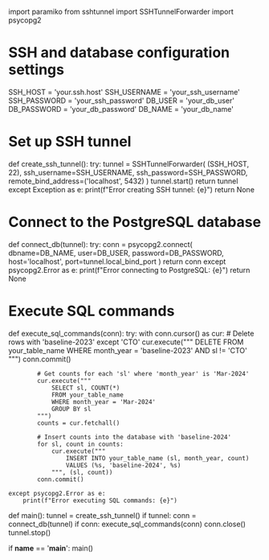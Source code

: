 import paramiko
from sshtunnel import SSHTunnelForwarder
import psycopg2

# SSH and database configuration settings
SSH_HOST = 'your.ssh.host'
SSH_USERNAME = 'your_ssh_username'
SSH_PASSWORD = 'your_ssh_password'
DB_USER = 'your_db_user'
DB_PASSWORD = 'your_db_password'
DB_NAME = 'your_db_name'

# Set up SSH tunnel
def create_ssh_tunnel():
    try:
        tunnel = SSHTunnelForwarder(
            (SSH_HOST, 22),
            ssh_username=SSH_USERNAME,
            ssh_password=SSH_PASSWORD,
            remote_bind_address=('localhost', 5432)
        )
        tunnel.start()
        return tunnel
    except Exception as e:
        print(f"Error creating SSH tunnel: {e}")
        return None

# Connect to the PostgreSQL database
def connect_db(tunnel):
    try:
        conn = psycopg2.connect(
            dbname=DB_NAME,
            user=DB_USER,
            password=DB_PASSWORD,
            host='localhost',
            port=tunnel.local_bind_port
        )
        return conn
    except psycopg2.Error as e:
        print(f"Error connecting to PostgreSQL: {e}")
        return None

# Execute SQL commands
def execute_sql_commands(conn):
    try:
        with conn.cursor() as cur:
            # Delete rows with 'baseline-2023' except 'CTO'
            cur.execute("""
                DELETE FROM your_table_name
                WHERE month_year = 'baseline-2023' AND sl != 'CTO'
            """)
            conn.commit()

            # Get counts for each 'sl' where 'month_year' is 'Mar-2024'
            cur.execute("""
                SELECT sl, COUNT(*)
                FROM your_table_name
                WHERE month_year = 'Mar-2024'
                GROUP BY sl
            """)
            counts = cur.fetchall()

            # Insert counts into the database with 'baseline-2024'
            for sl, count in counts:
                cur.execute("""
                    INSERT INTO your_table_name (sl, month_year, count)
                    VALUES (%s, 'baseline-2024', %s)
                """, (sl, count))
            conn.commit()

    except psycopg2.Error as e:
        print(f"Error executing SQL commands: {e}")

def main():
    tunnel = create_ssh_tunnel()
    if tunnel:
        conn = connect_db(tunnel)
        if conn:
            execute_sql_commands(conn)
            conn.close()
        tunnel.stop()

if __name__ == '__main__':
    main()

